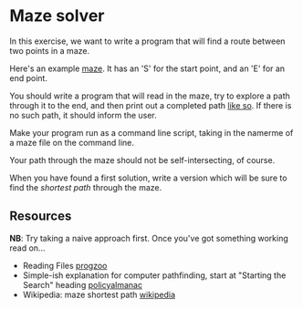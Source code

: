 # Maze solver

In this exercise, we want to write a program that will find a route
between two points in a maze.

Here's an example [maze][maze1]. It has an 'S' for the start point,
and an 'E' for an end point.

[maze1]: mazes/maze1.txt

You should write a program that will read in the maze, try to explore a
path through it to the end, and then print out a completed path [like
so][maze1-solution]. If there is no such path, it should inform the
user.

Make your program run as a command line script, taking in the namerme of
a maze file on the command line.

[maze1-solution]: mazes/maze1-solution.txt

Your path through the maze should not be self-intersecting, of course.

When you have found a first solution, write a version which will be
sure to find the *shortest path* through the maze.


## Resources
**NB**: Try taking a naive approach first. Once you've got something
working read on...

* Reading Files [progzoo]
* Simple-ish explanation for computer pathfinding, start at "Starting
  the Search" heading [policyalmanac]
* Wikipedia: maze shortest path [wikipedia]

[pathfinding]: http://theory.stanford.edu/~amitp/GameProgramming/AStarComparison.html
[progzoo]: http://progzoo.net/wiki/Ruby:Read_a_Text_File
[policyalmanac]: http://www.policyalmanac.org/games/aStarTutorial.htm
[wikipedia]: http://en.wikipedia.org/wiki/Maze_solving_algorithm#Shortest_path_algorithm
